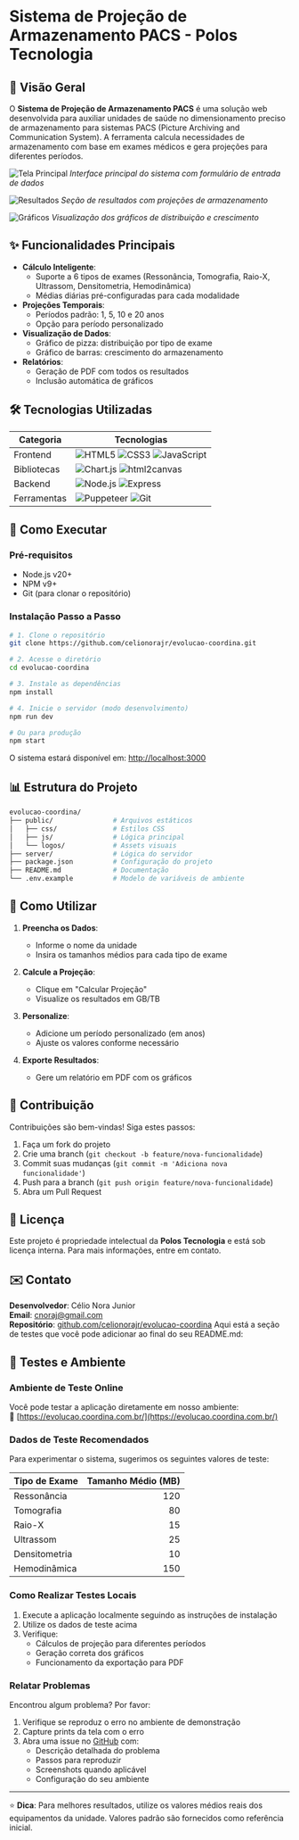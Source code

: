 # Sistema de Projeção de Armazenamento PACS - Polos Tecnologia

## 📌 Visão Geral
O **Sistema de Projeção de Armazenamento PACS** é uma solução web desenvolvida para auxiliar unidades de saúde no dimensionamento preciso de armazenamento para sistemas PACS (Picture Archiving and Communication System). A ferramenta calcula necessidades de armazenamento com base em exames médicos e gera projeções para diferentes períodos.

![Tela Principal](https://i.postimg.cc/FKmqJxZn/Captura-de-tela-2025-08-02-124101.png)
*Interface principal do sistema com formulário de entrada de dados*

![Resultados](https://i.postimg.cc/DZwMxyRr/Captura-de-tela-2025-08-02-124134.png)
*Seção de resultados com projeções de armazenamento*

![Gráficos](https://i.postimg.cc/Bvgz517Z/Captura-de-tela-2025-08-02-124153.png)
*Visualização dos gráficos de distribuição e crescimento*

## ✨ Funcionalidades Principais
- **Cálculo Inteligente**:
  - Suporte a 6 tipos de exames (Ressonância, Tomografia, Raio-X, Ultrassom, Densitometria, Hemodinâmica)
  - Médias diárias pré-configuradas para cada modalidade
- **Projeções Temporais**:
  - Períodos padrão: 1, 5, 10 e 20 anos
  - Opção para período personalizado
- **Visualização de Dados**:
  - Gráfico de pizza: distribuição por tipo de exame
  - Gráfico de barras: crescimento do armazenamento
- **Relatórios**:
  - Geração de PDF com todos os resultados
  - Inclusão automática de gráficos

## 🛠 Tecnologias Utilizadas
| Categoria       | Tecnologias                                                                 |
|-----------------|----------------------------------------------------------------------------|
| Frontend        | ![HTML5](https://img.shields.io/badge/HTML5-E34F26?logo=html5&logoColor=white) ![CSS3](https://img.shields.io/badge/CSS3-1572B6?logo=css3&logoColor=white) ![JavaScript](https://img.shields.io/badge/JavaScript-F7DF1E?logo=javascript&logoColor=black) |
| Bibliotecas     | ![Chart.js](https://img.shields.io/badge/Chart.js-FF6384?logo=chart.js&logoColor=white) ![html2canvas](https://img.shields.io/badge/html2canvas-000000?logo=html5&logoColor=white) |
| Backend         | ![Node.js](https://img.shields.io/badge/Node.js-339933?logo=node.js&logoColor=white) ![Express](https://img.shields.io/badge/Express-000000?logo=express&logoColor=white) |
| Ferramentas     | ![Puppeteer](https://img.shields.io/badge/Puppeteer-40B5A4?logo=puppeteer&logoColor=white) ![Git](https://img.shields.io/badge/Git-F05032?logo=git&logoColor=white) |

## 🚀 Como Executar

### Pré-requisitos
- Node.js v20+
- NPM v9+
- Git (para clonar o repositório)

### Instalação Passo a Passo
```bash
# 1. Clone o repositório
git clone https://github.com/celionorajr/evolucao-coordina.git

# 2. Acesse o diretório
cd evolucao-coordina

# 3. Instale as dependências
npm install

# 4. Inicie o servidor (modo desenvolvimento)
npm run dev

# Ou para produção
npm start
```

O sistema estará disponível em: [http://localhost:3000](http://localhost:3000)

## 📊 Estrutura do Projeto
```bash
evolucao-coordina/
├── public/               # Arquivos estáticos
│   ├── css/              # Estilos CSS
│   ├── js/               # Lógica principal
│   └── logos/            # Assets visuais
├── server/               # Lógica do servidor
├── package.json          # Configuração do projeto
├── README.md             # Documentação
└── .env.example          # Modelo de variáveis de ambiente
```

## 📝 Como Utilizar
1. **Preencha os Dados**:
   - Informe o nome da unidade
   - Insira os tamanhos médios para cada tipo de exame

2. **Calcule a Projeção**:
   - Clique em "Calcular Projeção"
   - Visualize os resultados em GB/TB

3. **Personalize**:
   - Adicione um período personalizado (em anos)
   - Ajuste os valores conforme necessário

4. **Exporte Resultados**:
   - Gere um relatório em PDF com os gráficos

## 🤝 Contribuição
Contribuições são bem-vindas! Siga estes passos:
1. Faça um fork do projeto
2. Crie uma branch (`git checkout -b feature/nova-funcionalidade`)
3. Commit suas mudanças (`git commit -m 'Adiciona nova funcionalidade'`)
4. Push para a branch (`git push origin feature/nova-funcionalidade`)
5. Abra um Pull Request

## 📜 Licença
Este projeto é propriedade intelectual da **Polos Tecnologia** e está sob licença interna. Para mais informações, entre em contato.

## ✉️ Contato
**Desenvolvedor**: Célio Nora Junior  
**Email**: [cnoraj@gmail.com](mailto:cnoraj@gmail.com)  
**Repositório**: [github.com/celionorajr/evolucao-coordina](https://github.com/celionorajr/evolucao-coordina)
Aqui está a seção de testes que você pode adicionar ao final do seu README.md:

## 🧪 Testes e Ambiente

### Ambiente de Teste Online
Você pode testar a aplicação diretamente em nosso ambiente:  
🔗 [https://evolucao.coordina.com.br/](https://evolucao.coordina.com.br/)

### Dados de Teste Recomendados
Para experimentar o sistema, sugerimos os seguintes valores de teste:

| Tipo de Exame      | Tamanho Médio (MB) |
|--------------------|-------------------:|
| Ressonância        | 120               |
| Tomografia         | 80                |
| Raio-X             | 15                |
| Ultrassom          | 25                |
| Densitometria      | 10                |
| Hemodinâmica       | 150               |

### Como Realizar Testes Locais
1. Execute a aplicação localmente seguindo as instruções de instalação
2. Utilize os dados de teste acima
3. Verifique:
   - Cálculos de projeção para diferentes períodos
   - Geração correta dos gráficos
   - Funcionamento da exportação para PDF

### Relatar Problemas
Encontrou algum problema? Por favor:
1. Verifique se reproduz o erro no ambiente de demonstração
2. Capture prints da tela com o erro
3. Abra uma issue no [GitHub](https://github.com/celionorajr/evolucao-coordina/issues) com:
   - Descrição detalhada do problema
   - Passos para reproduzir
   - Screenshots quando aplicável
   - Configuração do seu ambiente


---

⭐ **Dica**: Para melhores resultados, utilize os valores médios reais dos equipamentos da unidade. Valores padrão são fornecidos como referência inicial.